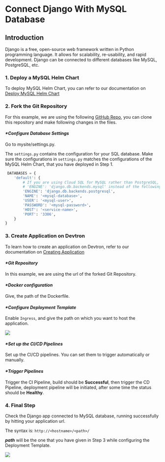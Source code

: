 # Connect Django With MySQL Database

## Introduction

Django is a free, open-source web framework written in Python programming language. It allows for scalability, re-usability, and rapid development. Django can be connected to different databases like MySQL, PostgreSQL, etc.

### **1. Deploy a MySQL Helm Chart**

To deploy MySQL Helm Chart, you can refer to our documentation on [Deploy MySQL Helm Chart](../deploy-chart/examples/deploying-mysql-helm-chart.md)

### **2. Fork the Git Repository**

For this example, we are using the following [GitHub Repo](https://github.com/devtron-labs/django-repo.git), you can clone this repository and make following changes in the files.

#### _\*Configure Database Settings_

Go to mysite/settings.py.

The `settings.py` contains the configuration for your SQL database. Make sure the configurations in `settings.py` matches the configurations of the MySQL Helm Chart, that you have deployed in Step 1.

```python
 DATABASES = {
    'default': {
        # If you are using Cloud SQL for MySQL rather than PostgreSQL, set
        # 'ENGINE': 'django.db.backends.mysql' instead of the following.
        'ENGINE': 'django.db.backends.postgresql',
        'NAME': '<mysql-database>',
        'USER': '<mysql-user>',
        'PASSWORD': '<mysql-password>',
        'HOST': '<service-name>',
        'PORT': '3306',
    }
}
```

### **3. Create Application on Devtron**

To learn how to create an application on Devtron, refer to our documentation on [Creating Application](../creating-application/)

#### _\*Git Repository_

In this example, we are using the url of the forked Git Repository.

#### _\*Docker configuration_

Give, the path of the Dockerfile.

#### _\*Configure Deployment Template_

Enable `Ingress`, and give the path on which you want to host the application.

![](../../.gitbook/assets/use-case-django-ingress-template.jpg)

#### _\*Set up the CI/CD Pipelines_

Set up the CI/CD pipelines. You can set them to trigger automatically or manually.

#### _\*Trigger Pipelines_

Trigger the CI Pipeline, build should be **Successful**, then trigger the CD Pipeline, deployment pipeline will be initiated, after some time the status should be **Healthy**.

### **4. Final Step**

Check the Django app connected to MySQL database, running successfully by hitting your application url.

The syntax is: `http://<hostname>/<path>/`

_**path**_ will be the one that you have given in Step 3 while configuring the Deployment Template.

![](../../.gitbook/assets/demo.jpg)

